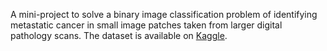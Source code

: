 A mini-project to solve a binary image classification problem of identifying metastatic cancer in small image patches taken from larger digital pathology scans.
The dataset is available on [Kaggle](https://www.kaggle.com/c/histopathologic-cancer-detection/overview).
